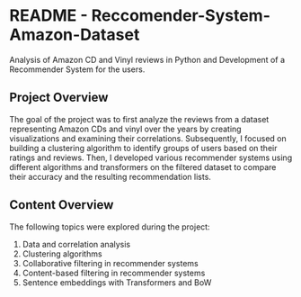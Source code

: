 # README - Reccomender-System-Amazon-Dataset
Analysis of Amazon CD and Vinyl reviews in Python and Development of a Recommender System for the users.
## Project Overview
The goal of the project was to first analyze the reviews from a dataset representing Amazon CDs and vinyl over the years by creating visualizations and examining their correlations.
Subsequently, I focused on building a clustering algorithm to identify groups of users based on their ratings and reviews. Then, I developed various recommender systems using different algorithms and transformers on the filtered dataset to compare their accuracy and the resulting recommendation lists.
## Content Overview
The following topics were explored during the project:
  1. Data and correlation analysis
  2. Clustering algorithms
  3. Collaborative filtering in recommender systems
  4. Content-based filtering in recommender systems
  5. Sentence embeddings with Transformers and BoW
